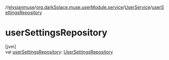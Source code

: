 //[elysianmuse](../../../index.md)/[org.darkSolace.muse.userModule.service](../index.md)/[UserService](index.md)/[userSettingsRepository](user-settings-repository.md)

# userSettingsRepository

[jvm]\
val [userSettingsRepository](user-settings-repository.md): [UserSettingsRepository](../../org.darkSolace.muse.userModule.repository/-user-settings-repository/index.md)
